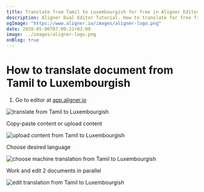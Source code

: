 ```yaml
---
title: Translate from Tamil to Luxembourgish for free in Aligner Editor
description: Aligner Dual Editor Tutorial. How to translate for free from Tamil to Luxembourgish. Aligner is multilingual document management platform. 
ogImage: "https://www.aligner.io/images/aligner-logo.png"
date: 2020-05-06T07:09:21+03:00
image: ../images/aligner-logo.png
onBlog: true
---
```


# How to translate document from Tamil to Luxembourgish

1. Go to editor at [app.aligner.io](https://app.aligner.io "Aligner App web page")

![translate from Tamil to Luxembourgish](../aligner-blank-editor.png "translate from Tamil to Luxembourgish")

Copy-paste content or upload content

![upload content from Tamil to Luxembourgish](../aligner-uploaded-document.png "upload content from Tamil to Luxembourgish")

Choose desired language

![choose machine translation from Tamil to Luxembourgish](../aligner-language-dropdown.png "choose machine translation from Tamil to Luxembourgish")

Work and edit 2 documents in parallel

![edit translation from Tamil to Luxembourgish](../aligner-double-sitded-editor.png "edit translation from Tamil to Luxembourgish")

